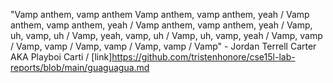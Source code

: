  "Vamp anthem, vamp anthem   Vamp anthem, vamp anthem, yeah
/ Vamp anthem, vamp anthem, yeah
/ Vamp anthem, vamp anthem, yeah
/ Vamp, uh, vamp, uh
/ Vamp, yeah, vamp, uh
/ Vamp, uh, vamp, yeah
/ Vamp, vamp
/ Vamp, vamp
/ Vamp, vamp
/ Vamp, vamp
/ Vamp" - Jordan Terrell Carter AKA Playboi Carti
/ [link]https://github.com/tristenhonore/cse15l-lab-reports/blob/main/guaguagua.md
